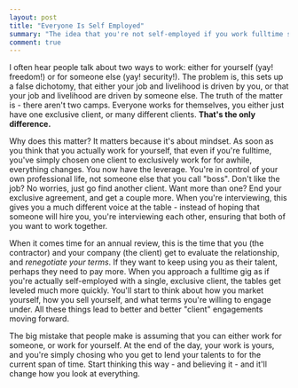 ```yaml
---
layout: post
title: "Everyone Is Self Employed"
summary: "The idea that you're not self-employed if you work fulltime somewhere is wrong. EVERYONE is self-employed. "
comment: true
---
```


I often hear people talk about two ways to work: either for yourself (yay! freedom!) or for someone else (yay! security!). The problem is, this sets up a false dichotomy, that either your job and livelihood is driven by you, or that your job and livelihood are driven by someone else. The truth of the matter is - there aren't two camps. Everyone works for themselves, you either just have one exclusive client, or many different clients. **That's the only difference.**

Why does this matter? It matters because it's about mindset. As soon as you think that you actually work for yourself, that even if you're fulltime, you've simply chosen one client to exclusively work for for awhile, everything changes. You now have the leverage. You're in control of your own professional life, not someone else that you call "boss". Don't like the job? No worries, just go find another client. Want more than one? End your exclusive agreement, and get a couple more. When you're interviewing, this gives you a much different voice at the table - instead of hoping that someone will hire you, you're interviewing each other, ensuring that both of you want to work together. 

When it comes time for an annual review, this is the time that you (the contractor) and your company (the client) get to evaluate the relationship, and _renegotiate your terms_. If they want to keep using you as their talent, perhaps they need to pay more. When you approach a fulltime gig as if you're actually self-employed with a single, exclusive client, the tables get leveled much more quickly. You'll start to think about how you market yourself, how you sell yourself, and what terms you're willing to engage under. All these things lead to better and better "client" engagements moving forward.

The big mistake that people make is assuming that you can either work for someone, or work for yourself. At the end of the day, your work is yours, and you're simply chosing who you get to lend your talents to for the current span of time. Start thinking this way - and believing it - and it'll change how you look at everything. 



